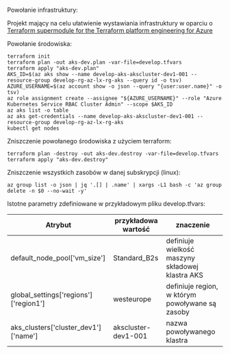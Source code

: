 Powołanie infrastruktury:

Projekt mający na celu ułatwienie wystawiania infrastruktury w oparciu o [Terraform supermodule for the Terraform platform engineering for Azure](https://registry.terraform.io/modules/aztfmod/caf/azurerm/latest)

Powołanie środowiska:
```
terraform init
terraform plan -out aks-dev.plan -var-file=develop.tfvars
terraform apply "aks-dev.plan"
AKS_ID=$(az aks show --name develop-aks-akscluster-dev1-001 --resource-group develop-rg-az-lx-rg-aks --query id -o tsv)
AZURE_USERNAME=$(az account show -o json --query "{user:user.name}" -o tsv)
az role assignment create --assignee "${AZURE_USERNAME}" --role "Azure Kubernetes Service RBAC Cluster Admin" --scope $AKS_ID
az aks list -o table
az aks get-credentials --name develop-aks-akscluster-dev1-001 --resource-group develop-rg-az-lx-rg-aks
kubectl get nodes
```
Zniszczenie powołanego środowiska z użyciem terraform:
```
terraform plan -destroy -out aks-dev.destroy -var-file=develop.tfvars
terraform apply "aks-dev.destroy"
```
Zniszczenie wszystkich zasobów w danej subskrypcji (linux):
```
az group list -o json | jq '.[] | .name' | xargs -L1 bash -c 'az group delete -n $0 --no-wait -y'
```

Istotne parametry zdefiniowane w przykładowym pliku develop.tfvars:

| Atrybut | przykładowa wartość | znaczenie |
|---|---|---|
| default_node_pool['vm_size'] | Standard_B2s | definiuje wielkość maszyny składowej klastra AKS |
| global_settings['regions']['region1'] | westeurope | definiuje region, w którym powoływane są zasoby |
| aks_clusters['cluster_dev1']['name'] | akscluster-dev1-001 | nazwa powoływanego klastra |

